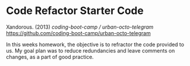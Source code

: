 # Code Refactor Starter Code

Xandorous. (2013) *coding-boot-camp / urban-octo-telegram*
https://github.com/coding-boot-camp/urban-octo-telegram

In this weeks homework, the objective is to refractor the code provided to us. My goal plan was to reduce redundancies and leave comments on changes, as a part of good practice. 
